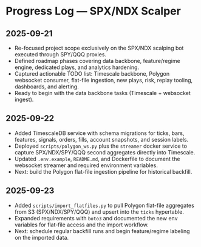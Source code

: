 # Progress Log — SPX/NDX Scalper

## 2025-09-21
- Re-focused project scope exclusively on the SPX/NDX scalping bot executed through SPY/QQQ proxies.
- Defined roadmap phases covering data backbone, feature/regime engine, dedicated plays, and analytics hardening.
- Captured actionable TODO list: Timescale backbone, Polygon websocket consumer, flat-file ingestion, new plays, risk, replay tooling, dashboards, and alerting.
- Ready to begin with the data backbone tasks (Timescale + websocket ingest).

## 2025-09-22
- Added TimescaleDB service with schema migrations for ticks, bars, features, signals, orders, fills, account snapshots, and session labels.
- Deployed `scripts/polygon_ws.py` plus the `streamer` docker service to capture SPX/NDX/SPY/QQQ second aggregates directly into Timescale.
- Updated `.env.example`, `README.md`, and Dockerfile to document the websocket streamer and required environment variables.
- Next: build the Polygon flat-file ingestion pipeline for historical backfill.

## 2025-09-23
- Added `scripts/import_flatfiles.py` to pull Polygon flat-file aggregates from S3 (SPX/NDX/SPY/QQQ) and upsert into the `ticks` hypertable.
- Expanded requirements with `boto3` and documented the new env variables for flat-file access and the import workflow.
- Next: schedule regular backfill runs and begin feature/regime labeling on the imported data.
